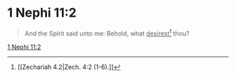 # 1 Nephi 11:2

> And the Spirit said unto me: Behold, what <u>desirest</u>[^a] thou?

[1 Nephi 11:2](https://www.churchofjesuschrist.org/study/scriptures/bofm/1-ne/11?lang=eng&id=p2#p2)


[^a]: [[Zechariah 4.2|Zech. 4:2 (1-6).]]
